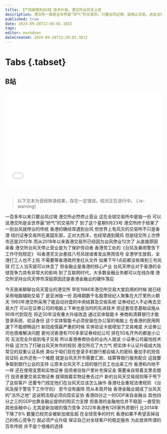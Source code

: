 ```yaml
---
title: 【产经破壁机024】技术升级，港交所台风天上班
description: 港交所一直是全世界最“娇气”的交易所，只要台风过境，就停止交易，这在全球主要交易所中是独一份。到本周、9月23号，港交所终于结束了台风必停业的传统。
published: true
date: 2024-09-28T12:56:02.185Z
tags: 
editor: markdown
dateCreated: 2024-09-28T12:29:02.381Z
---
```


# Tabs {.tabset}

## B站

<div style="position: relative; padding: 30% 45%;">
<iframe style="position: absolute; width: 100%; height: 100%; left: 0; top: 0;" src="//player.bilibili.com/player.html?&bvid=BV1aPxMeYEjG&page=1&as_wide=1&high_quality=1&danmaku=1&autoplay=0" scrolling="no" border="0" frameborder="no" framespacing="0" allowfullscreen="true"></iframe>
</div>


#

> 以下文本为音频转录结果，存在一定错误，校对正在进行中。
{.is-warning}

一百多年以来只要台风过境
港交所必然停止营业
这在全球交易所中是独一份
可以说港交所是全世界最“娇气”的交易所了
到了这个星期9月23号
港交所终于结束了一刮台风就停业的传统
香港的确经常遇到台风
但世界上有风灾的交易所不只是香港
纽约证券交易所在美国东部，正对大西洋，也经常遇到飓风
但是纽交所上次停市还是2012年
而从2018年以来香港交易所已经因为台风停业12次了
从直接原因来看
港交所台风天停止营业是为了保护劳动者
香港劳工处的《台风及暴雨警告下工作守则规定》
叫香港天文台悬挂八号风球或者发出黑雨信号
全港学生放假，全港打工人也不上班
不需要等香港政府发红头文件
如果下午1点前都没有降到三号风球
打工人当天就可以休息了
但金融业是香港的核心产业
台风天停业对于香港的全球竞争力具有非常大的影响
到了互联网时代，大多数金融业务都可以在线办理
港交所坚持台风天停市深层原因还是香港金融业的硬件落后

今天我来聊聊台风天营业的港交所
早在1986年港交所交易大堂启用的时候
就已经采用电脑辅助交易了
是亚洲独一份
高峰期数千名股票经纪人聚集在大厅里热火朝天
1993年港交所采用了能自动对盘的中央结算及交收系统
证券经纪人不必再去交易大厅
可以在证券公司的电脑上下单也是当时的先进技术
但这套信息基础设施从90年代到现在
将近30年没有重大升级改造
通过实体智能卡
券商和清算银行才能登录系统、验证身份
这个实体智能卡必须安装在办公室的电脑上
在香港的民用网速下不能顺畅运行
新冠疫情最严重的时候
实体验证卡就增加了交易难度
大证券公司也很难解决问题
更何况香港有700多家证券经纪公司
排在50名开外的都是小公司
无法完全升级到电子交易
所以香港券商协会的业内人就说
小证券公司最怕技术升级
这次为了打破台风天休市的规则
港交所花了大力气
把实体卡认证升级成大陆常见的双重认证系统
类似于咱们现在登录手机银行都会输入的密码
叠加手机短信验证码
此外还有一个难题
就是台风天开市需要汇款、结算等银行服务配合
这就要争取到银行公会的支持
让原本台风天不上班的银行员工也出来工作
香港和内地不一样
还在使用支票和实物证券
投资者往账户里补充保证金
需要亲自带着支票去银行
投资者要交易实物证券
就得揣着实物证券去过户
新的台风天交易规则等于甩下了这些客户
还要专门规定他们在台风天应该怎么操作
香港社会重视法律规则
《台风及报于警告下工作守则》
至今没有废除
而从本周开始
香港金融业就成了台风天的“法外之地”
这说明法规必须向现实妥协
香港四分之一的GDP来自金融业
其他四分之三的GDP也靠金融业提供的购买力支撑
但香港的金融地位并不稳固
一直受到其他金融中心
尤其是新加坡的强力竞争
2022年香港有126家外资银行
比2014年下降了8%
数量已经完全被新加坡反超
在全球竞争的时代
香港如果不希望丢掉自己的核心竞争力
就必须产业升级
保证自己对全球客户的稳定服务
为此放弃所谓的百年传统
并不是个很难的选择